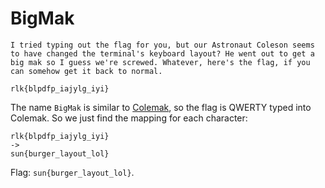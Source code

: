 # BigMak

```
I tried typing out the flag for you, but our Astronaut Coleson seems to have changed the terminal's keyboard layout? He went out to get a big mak so I guess we're screwed. Whatever, here's the flag, if you can somehow get it back to normal.

rlk{blpdfp_iajylg_iyi}
```

The name `BigMak` is similar to [Colemak](https://en.wikipedia.org/wiki/Colemak), so the flag is QWERTY typed into Colemak. So we just find the mapping for each character:

```
rlk{blpdfp_iajylg_iyi}
->
sun{burger_layout_lol}
```

Flag: `sun{burger_layout_lol}`.
